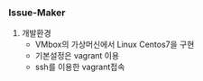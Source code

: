 ### Issue-Maker ###

1. 개발환경
	* VMbox의 가상머신에서 Linux Centos7을 구현
	* 기본설정은 vagrant 이용
	* ssh를 이용한 vagrant접속